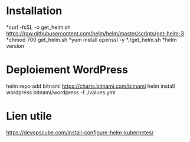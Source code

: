 # Installation
*curl -fsSL -o get_helm.sh https://raw.githubusercontent.com/helm/helm/master/scripts/get-helm-3
*chmod 700 get_helm.sh
*yum install openssl -y
*./get_helm.sh
*helm version

# Deploiement WordPress
helm repo add bitnami https://charts.bitnami.com/bitnami
helm install wordpress bitnami/wordpress -f ./values.yml

# Lien utile
https://devopscube.com/install-configure-helm-kubernetes/